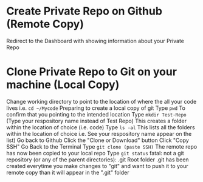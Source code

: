 # Create Private Repo on Github (Remote Copy)

Redirect to the Dashboard with showing information about your Private Repo

# Clone Private Repo to Git on your machine (Local Copy)

Change working directory to point to the location of where the all your code lives i.e. `cd ~/Mycode`
Preparing to create a local copy of git
Type `pwd`
To confirm that you pointing to the intended location
Type `mkdir Test-Repo` (Type your respository name instead of Test Repo)
This creates a folder within the location of choice (i.e. code)
Type `ls -al`
This lists all the folders within the location of choice i.e. See your respository name appear on the list)
Go back to Github
Click the "Clone or Download" button
Click "Copy SSH"
Go Back to the Terminal
Type `git clone (paste SSH)`
The remote repo has now been copied to your local repo
Type `git status`
fatal: not a git repository (or any of the parent directories): .git
Root folder .git has been created everytime you make changes to "git" and want to push it to your remote copy than it will appear in the ".git" folder
